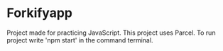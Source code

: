 # Forkifyapp
Project made for practicing JavaScript. 
This project  uses Parcel.
To run project write 'npm start' in the command terminal.
